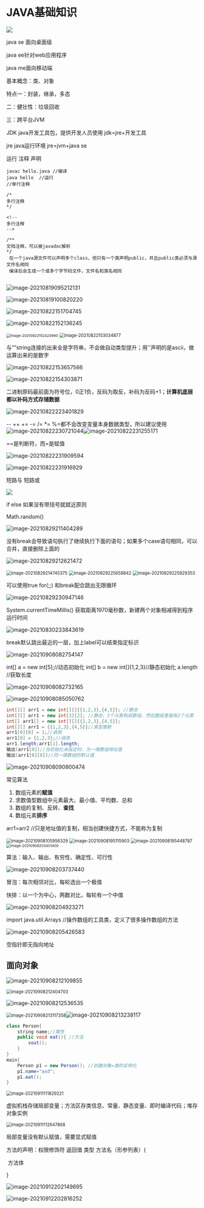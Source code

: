 # JAVA基础知识

![](C:\Users\Jang\AppData\Roaming\Typora\typora-user-images\image-20210818182205571.png)



java se 面向桌面级

java ee针对web应用程序

java me面向移动端

基本概念：类、对象

特点一：封装，继承，多态

二：健壮性：垃圾回收

三：跨平台JVM

JDK java开发工具包，提供开发人员使用 jdk=jre+开发工具

jre java运行环境  jre=jvm+java se

运行  注释  声明

```
javac hello.java //编译
java hello  //运行
//单行注释

/*
多行注释
*/

<!--
多行注释
-->

/**
文档注释，可以被javadoc解析
*/
 在一个java源文件可以声明多个class，但只有一个类声明public，并且public类必须与源文件名相同
 编译后会生成一个或多个字节码文件，文件名和类名相同
 
```

![image-20210819095212131](C:\Users\Jang\AppData\Roaming\Typora\typora-user-images\image-20210819095212131.png)

![image-20210819100820220](C:\Users\Jang\AppData\Roaming\Typora\typora-user-images\image-20210819100820220.png)

![image-20210822151704745](C:\Users\Jang\AppData\Roaming\Typora\typora-user-images\image-20210822151704745.png)

![image-20210822152136245](C:\Users\Jang\AppData\Roaming\Typora\typora-user-images\image-20210822152136245.png)

<img src="C:\Users\Jang\AppData\Roaming\Typora\typora-user-images\image-20210822152423990.png" alt="image-20210822152423990" style="zoom:67%;" />

<img src="C:\Users\Jang\AppData\Roaming\Typora\typora-user-images\image-20210822153034877.png" alt="image-20210822153034877" style="zoom: 80%;" />

与“”string连接的出来全是字符串，不会做自动类型提升；用''声明的是ascii，做运算出来的是数字

![image-20210822153657566](C:\Users\Jang\AppData\Roaming\Typora\typora-user-images\image-20210822153657566.png)

![image-20210822154303871](C:\Users\Jang\AppData\Roaming\Typora\typora-user-images\image-20210822154303871.png)

二进制原码最前面为符号位，0正1负，反码为取反，补码为反码+1；**计算机底层都以补码方式存储数据**

![image-20210822223401829](C:\Users\Jang\AppData\Roaming\Typora\typora-user-images\image-20210822223401829.png)



-- ++ += -= /=  *=  %=都不会改变变量本身数据类型，所以建议使用![image-20210822230721044](C:\Users\Jang\AppData\Roaming\Typora\typora-user-images\image-20210822230721044.png)![image-20210822231255171](C:\Users\Jang\AppData\Roaming\Typora\typora-user-images\image-20210822231255171.png)

==是判断符，而=是赋值

![image-20210822231909594](C:\Users\Jang\AppData\Roaming\Typora\typora-user-images\image-20210822231909594.png)

![image-20210822231916929](C:\Users\Jang\AppData\Roaming\Typora\typora-user-images\image-20210822231916929.png)

短路与  短路或

![ ](C:\Users\Jang\AppData\Roaming\Typora\typora-user-images\image-20210823215509674.png)

if else 如果没有带括号就就近原则

Math.random()

![image-20210829211404289](C:\Users\Jang\AppData\Roaming\Typora\typora-user-images\image-20210829211404289.png)

 没有break会导致语句执行了继续执行下面的语句；如果多个case语句相同，可以合并，直接删除上面的

![image-20210829212621472](C:\Users\Jang\AppData\Roaming\Typora\typora-user-images\image-20210829212621472.png)

<img src="C:\Users\Jang\AppData\Roaming\Typora\typora-user-images\image-20210829214745375.png" alt="image-20210829214745375" style="zoom:80%;" />

<img src="C:\Users\Jang\AppData\Roaming\Typora\typora-user-images\image-20210829225658842.png" alt="image-20210829225658842" style="zoom:80%;" />

<img src="C:\Users\Jang\AppData\Roaming\Typora\typora-user-images\image-20210829225929353.png" alt="image-20210829225929353" style="zoom: 80%;" />

可以使用true for(;;) 和break配合跳出无限循环

![image-20210829230947146](C:\Users\Jang\AppData\Roaming\Typora\typora-user-images\image-20210829230947146.png)

System.currentTimeMillis()  获取距离1970毫秒数，新建两个对象相减得到程序运行时间

![image-20210830233843619](C:\Users\Jang\AppData\Roaming\Typora\typora-user-images\image-20210830233843619.png)

break默认跳出最近的一层，加上label可以结束指定标识

![image-20210908082754147](C:\Users\Jang\AppData\Roaming\Typora\typora-user-images\image-20210908082754147.png)

int[] a = new int[5];//动态初始化  int[] b = new int[]{1,2,3}//静态初始化  a.length //获取长度

![image-20210908082732165](C:\Users\Jang\AppData\Roaming\Typora\typora-user-images\image-20210908082732165.png)

![image-20210908085050762](C:\Users\Jang\AppData\Roaming\Typora\typora-user-images\image-20210908085050762.png)

```java
int[][] arr1 = new int[][]{{1,2,3},{4,5}}; //静态
int[][] arr1 = new int[3][2]; //静态，3个元素构成数组，然后数组里面有2个元素
int[] arr1[] = new int[][]{{1,2,3},{4,5}};
int[][] arr1 = {{1,2,3},{4,5}}//类型推断
arr1[0][0] = 1;//调用
arr1[0] = {1,2,3};//调用
arr1.length;arr1[1].length;
输出(arr1[0])//当初始化未指定时，为一维数组地址值
输出(arr1[0][0])//同一维数组的默认值
```

![image-20210908090800474](C:\Users\Jang\AppData\Roaming\Typora\typora-user-images\image-20210908090800474.png)

常见算法

1. 数组元素的**赋值**
2. 求数值型数组中元素最大、最小值、平均数、总和
3. 数组的复制、反转、**查找**
4. 数组元素**排序**



arr1=arr2 //只是地址值的复制，相当创建快捷方式，不能称为复制

<img src="C:\Users\Jang\AppData\Roaming\Typora\typora-user-images\image-20210908105956329.png" alt="image-20210908105956329" style="zoom:80%;" />

<img src="C:\Users\Jang\AppData\Roaming\Typora\typora-user-images\image-20210908195115903.png" alt="image-20210908195115903" style="zoom: 80%;" />

<img src="C:\Users\Jang\AppData\Roaming\Typora\typora-user-images\image-20210908195448787.png" alt="image-20210908195448787" style="zoom: 80%;" />

<img src="C:\Users\Jang\AppData\Roaming\Typora\typora-user-images\image-20210908203401400.png" alt="image-20210908203401400" style="zoom: 67%;" />

算法：输入、输出、有穷性、确定性、可行性

![image-20210908203737440](C:\Users\Jang\AppData\Roaming\Typora\typora-user-images\image-20210908203737440.png)

冒泡：每次相邻对比，每轮选出一个极值

快排：以一个为中心，两数对比，每轮有一个中值

![image-20210908204923271](C:\Users\Jang\AppData\Roaming\Typora\typora-user-images\image-20210908204923271.png)

import java.util.Arrays  //操作数组的工具类，定义了很多操作数组的方法

![image-20210908205426583](C:\Users\Jang\AppData\Roaming\Typora\typora-user-images\image-20210908205426583.png)

空指针即无指向地址

## 面向对象

![image-20210908212109855](C:\Users\Jang\AppData\Roaming\Typora\typora-user-images\image-20210908212109855.png)

<img src="C:\Users\Jang\AppData\Roaming\Typora\typora-user-images\image-20210908212404703.png" alt="image-20210908212404703" style="zoom: 80%;" />

![image-20210908212536535](C:\Users\Jang\AppData\Roaming\Typora\typora-user-images\image-20210908212536535.png)

<img src="C:\Users\Jang\AppData\Roaming\Typora\typora-user-images\image-20210908213117358.png" alt="image-20210908213117358" style="zoom:80%;" />![image-20210908213238117](C:\Users\Jang\AppData\Roaming\Typora\typora-user-images\image-20210908213238117.png)

```java
class Person{
	string name;//属性
	public void eat(){ //方法
		sout();
	}
}
main{ 
	Person p1 = new Person(); //创建对象=类的实例化
	p1.name="asd";
	p1.eat();
}
```

<img src="C:\Users\Jang\AppData\Roaming\Typora\typora-user-images\image-20210911111829221.png" alt="image-20210911111829221" style="zoom:80%;" />

虚拟机栈存储局部变量；方法区存类信息、常量、静态变量、即时编译代码；堆存对象实例

<img src="C:\Users\Jang\AppData\Roaming\Typora\typora-user-images\image-20210911112647868.png" alt="image-20210911112647868" style="zoom:80%;" />

局部变量没有默认赋值，需要显式赋值

方法的声明：权限修饰符 返回值 类型 方法名（形参列表）{

​	方法体

}

![image-20210912202149695](C:\Users\Jang\AppData\Roaming\Typora\typora-user-images\image-20210912202149695.png)

![image-20210912202816252](C:\Users\Jang\AppData\Roaming\Typora\typora-user-images\image-20210912202816252.png)



